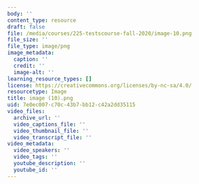 ```yaml
---
body: ''
content_type: resource
draft: false
file: /media/courses/225-testscourse-fall-2020/image-10.png
file_size: ''
file_type: image/png
image_metadata:
  caption: ''
  credit: ''
  image-alt: ''
learning_resource_types: []
license: https://creativecommons.org/licenses/by-nc-sa/4.0/
resourcetype: Image
title: image (10).png
uid: 7e0ec007-c70c-43b7-bb12-c42a2dd35115
video_files:
  archive_url: ''
  video_captions_file: ''
  video_thumbnail_file: ''
  video_transcript_file: ''
video_metadata:
  video_speakers: ''
  video_tags: ''
  youtube_description: ''
  youtube_id: ''
---
```

